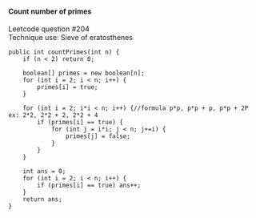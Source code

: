 #### Count number of primes
Leetcode question #204</br>
Technique use: Sieve of eratosthenes
```
public int countPrimes(int n) {
    if (n < 2) return 0;
        
    boolean[] primes = new boolean[n];
    for (int i = 2; i < n; i++) {
        primes[i] = true;
    }
        
    for (int i = 2; i*i < n; i++) {//formula p*p, p*p + p, p*p + 2P ex: 2*2, 2*2 + 2, 2*2 + 4
        if (primes[i] == true) {
            for (int j = i*i; j < n; j+=i) {
                primes[j] = false;
            }
        }
    }
        
    int ans = 0;
    for (int i = 2; i < n; i++) {
        if (primes[i] == true) ans++;
    }
    return ans;
}
```